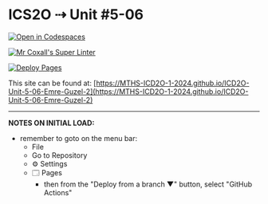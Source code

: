 # ICS2O ⇢ Unit #5-06

[![Open in Codespaces](https://classroom.github.com/assets/launch-codespace-2972f46106e565e64193e422d61a12cf1da4916b45550586e14ef0a7c637dd04.svg)](https://classroom.github.com/open-in-codespaces?assignment_repo_id=19405603)

[![Mr Coxall's Super Linter](https://github.com/MTHS-ICD2O-1-2024/ICD2O-Unit-5-06-Emre-Guzel-2/workflows/Mr%20Coxall's%20Super%20Linter/badge.svg)](https://github.com/MTHS-ICD2O-1-2024/ICD2O-Unit-5-06-Emre-Guzel-2/actions)

[![Deploy Pages](https://github.com/MTHS-ICD2O-1-2024/ICD2O-Unit-5-06-Emre-Guzel-2/workflows/Deploy%20Pages/badge.svg)](https://github.com/MTHS-ICD2O-1-2024/ICD2O-Unit-5-06-Emre-Guzel-2/actions)

This site can be found at: [https://MTHS-ICD2O-1-2024.github.io/ICD2O-Unit-5-06-Emre-Guzel-2](https://MTHS-ICD2O-1-2024.github.io/ICD2O-Unit-5-06-Emre-Guzel-2)

---

**NOTES ON INITIAL LOAD:**
- remember to goto on the menu bar:
  - File
  - Go to Repository
  - ⚙ Settings
  - 🗔 Pages
    - then from the "Deploy from a branch ▼" button, select "GitHub Actions"
